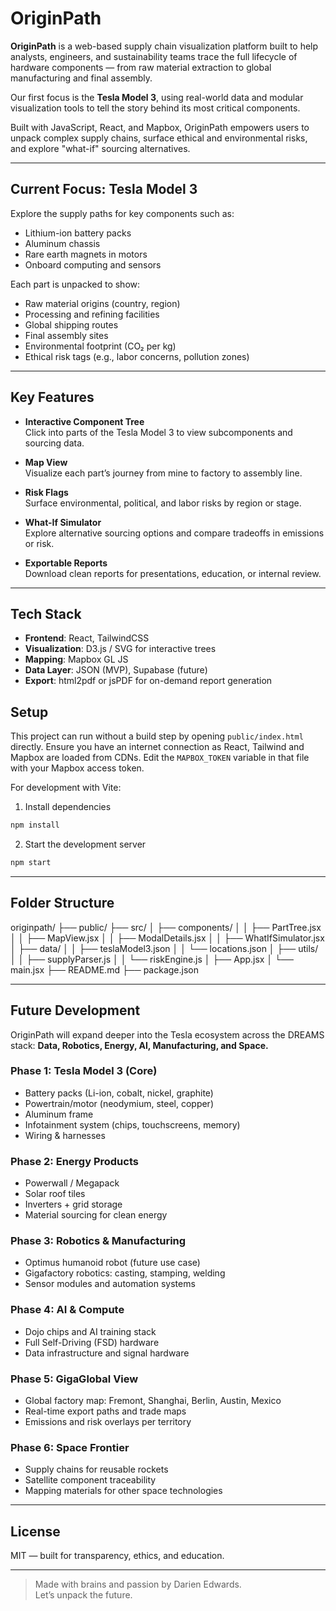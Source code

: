 # OriginPath

**OriginPath** is a web-based supply chain visualization platform built to help analysts, engineers, and sustainability teams trace the full lifecycle of hardware components — from raw material extraction to global manufacturing and final assembly.

Our first focus is the **Tesla Model 3**, using real-world data and modular visualization tools to tell the story behind its most critical components.

Built with JavaScript, React, and Mapbox, OriginPath empowers users to unpack complex supply chains, surface ethical and environmental risks, and explore "what-if" sourcing alternatives.

---

## Current Focus: Tesla Model 3

Explore the supply paths for key components such as:

- Lithium-ion battery packs  
- Aluminum chassis  
- Rare earth magnets in motors  
- Onboard computing and sensors  

Each part is unpacked to show:

- Raw material origins (country, region)  
- Processing and refining facilities  
- Global shipping routes  
- Final assembly sites  
- Environmental footprint (CO₂ per kg)  
- Ethical risk tags (e.g., labor concerns, pollution zones)  

---

## Key Features

- **Interactive Component Tree**  
  Click into parts of the Tesla Model 3 to view subcomponents and sourcing data.

- **Map View**  
  Visualize each part’s journey from mine to factory to assembly line.

- **Risk Flags**  
  Surface environmental, political, and labor risks by region or stage.

- **What-If Simulator**  
  Explore alternative sourcing options and compare tradeoffs in emissions or risk.

- **Exportable Reports**  
  Download clean reports for presentations, education, or internal review.

---

## Tech Stack

- **Frontend**: React, TailwindCSS  
- **Visualization**: D3.js / SVG for interactive trees  
- **Mapping**: Mapbox GL JS  
- **Data Layer**: JSON (MVP), Supabase (future)
- **Export**: html2pdf or jsPDF for on-demand report generation

## Setup

This project can run without a build step by opening `public/index.html` directly.
Ensure you have an internet connection as React, Tailwind and Mapbox are loaded from CDNs.
Edit the `MAPBOX_TOKEN` variable in that file with your Mapbox access token.

For development with Vite:

1. Install dependencies

```bash
npm install
```

2. Start the development server

```bash
npm start
```

---

## Folder Structure

originpath/
├── public/
├── src/
│ ├── components/
│ │ ├── PartTree.jsx
│ │ ├── MapView.jsx
│ │ ├── ModalDetails.jsx
│ │ ├── WhatIfSimulator.jsx
│ ├── data/
│ │ ├── teslaModel3.json
│ │ └── locations.json
│ ├── utils/
│ │ ├── supplyParser.js
│ │ └── riskEngine.js
│ ├── App.jsx
│ └── main.jsx
├── README.md
├── package.json


---

## Future Development

OriginPath will expand deeper into the Tesla ecosystem across the DREAMS stack: **Data, Robotics, Energy, AI, Manufacturing, and Space.**

### Phase 1: Tesla Model 3 (Core)
- Battery packs (Li-ion, cobalt, nickel, graphite)  
- Powertrain/motor (neodymium, steel, copper)  
- Aluminum frame  
- Infotainment system (chips, touchscreens, memory)  
- Wiring & harnesses  

### Phase 2: Energy Products
- Powerwall / Megapack  
- Solar roof tiles  
- Inverters + grid storage  
- Material sourcing for clean energy  

### Phase 3: Robotics & Manufacturing
- Optimus humanoid robot (future use case)  
- Gigafactory robotics: casting, stamping, welding  
- Sensor modules and automation systems  

### Phase 4: AI & Compute
- Dojo chips and AI training stack  
- Full Self-Driving (FSD) hardware  
- Data infrastructure and signal hardware  

### Phase 5: GigaGlobal View
- Global factory map: Fremont, Shanghai, Berlin, Austin, Mexico  
- Real-time export paths and trade maps  
- Emissions and risk overlays per territory

### Phase 6: Space Frontier
- Supply chains for reusable rockets
- Satellite component traceability
- Mapping materials for other space technologies

---

## License

MIT — built for transparency, ethics, and education.

---

> Made with brains and passion by Darien Edwards.  
> Let’s unpack the future.
